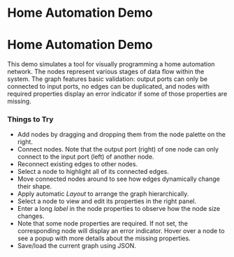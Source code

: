 <!--
 //////////////////////////////////////////////////////////////////////////////
 // @license
 // This file is part of yFiles for HTML 2.6.
 // Use is subject to license terms.
 //
 // Copyright (c) 2000-2023 by yWorks GmbH, Vor dem Kreuzberg 28,
 // 72070 Tuebingen, Germany. All rights reserved.
 //
 //////////////////////////////////////////////////////////////////////////////
-->
# Home Automation Demo

# Home Automation Demo

This demo simulates a tool for visually programming a home automation network. The nodes represent various stages of data flow within the system. The graph features basic validation: output ports can only be connected to input ports, no edges can be duplicated, and nodes with required properties display an error indicator if some of those properties are missing.

### Things to Try

- Add nodes by dragging and dropping them from the node palette on the right.
- Connect nodes. Note that the output port (right) of one node can only connect to the input port (left) of another node.
- Reconnect existing edges to other nodes.
- Select a node to highlight all of its connected edges.
- Move connected nodes around to see how edges dynamically change their shape.
- Apply automatic _Layout_ to arrange the graph hierarchically.
- Select a node to view and edit its properties in the right panel.
- Enter a long _label_ in the node properties to observe how the node size changes.
- Note that some node properties are required. If not set, the corresponding node will display an error indicator. Hover over a node to see a popup with more details about the missing properties.
- Save/load the current graph using JSON.
